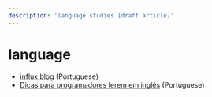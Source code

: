 ```yaml
---
description: 'language studies [draft article]'
---
```


# language

* [influx blog](https://blog.influx.com.br/) \(Portuguese\)
* [Dicas para programadores lerem em inglês](https://java.mn/2014/02/23/ler-ingles/) \(Portuguese\)

